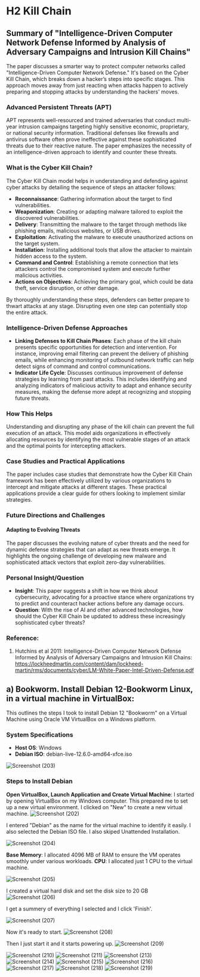 # H2 Kill Chain

## Summary of "Intelligence-Driven Computer Network Defense Informed by Analysis of Adversary Campaigns and Intrusion Kill Chains"
The paper discusses a smarter way to protect computer networks called "Intelligence-Driven Computer Network Defense." It's based on the Cyber Kill Chain, which breaks down a hacker’s steps into specific stages. This approach moves away from just reacting when attacks happen to actively preparing and stopping attacks by understanding the hackers' moves.

### Advanced Persistent Threats (APT)
APT represents well-resourced and trained adversaries that conduct multi-year intrusion campaigns targeting highly sensitive economic, proprietary, or national security information. Traditional defenses like firewalls and antivirus software often prove ineffective against these sophisticated threats due to their reactive nature. The paper emphasizes the necessity of an intelligence-driven approach to identify and counter these threats.

### What is the Cyber Kill Chain?
The Cyber Kill Chain model helps in understanding and defending against cyber attacks by detailing the sequence of steps an attacker follows:
- **Reconnaissance**: Gathering information about the target to find vulnerabilities.
- **Weaponization**: Creating or adapting malware tailored to exploit the discovered vulnerabilities.
- **Delivery**: Transmitting the malware to the target through methods like phishing emails, malicious websites, or USB drives.
- **Exploitation**: Activating the malware to execute unauthorized actions on the target system.
- **Installation**: Installing additional tools that allow the attacker to maintain hidden access to the system.
- **Command and Control**: Establishing a remote connection that lets attackers control the compromised system and execute further malicious activities.
- **Actions on Objectives**: Achieving the primary goal, which could be data theft, service disruption, or other damage.

By thoroughly understanding these steps, defenders can better prepare to thwart attacks at any stage. Disrupting even one step can potentially stop the entire attack.

### Intelligence-Driven Defense Approaches
- **Linking Defenses to Kill Chain Phases**: Each phase of the kill chain presents specific opportunities for detection and intervention. For instance, improving email filtering can prevent the delivery of phishing emails, while enhancing monitoring of outbound network traffic can help detect signs of command and control communications.
- **Indicator Life Cycle**: Discusses continuous improvement of defense strategies by learning from past attacks. This includes identifying and analyzing indicators of malicious activity to adapt and enhance security measures, making the defense more adept at recognizing and stopping future threats.

### How This Helps
Understanding and disrupting any phase of the kill chain can prevent the full execution of an attack. This model aids organizations in effectively allocating resources by identifying the most vulnerable stages of an attack and the optimal points for intercepting attackers.

### Case Studies and Practical Applications
The paper includes case studies that demonstrate how the Cyber Kill Chain framework has been effectively utilized by various organizations to intercept and mitigate attacks at different stages. These practical applications provide a clear guide for others looking to implement similar strategies.

### Future Directions and Challenges
#### Adapting to Evolving Threats
The paper discusses the evolving nature of cyber threats and the need for dynamic defense strategies that can adapt as new threats emerge. It highlights the ongoing challenge of developing new malware and sophisticated attack vectors that exploit zero-day vulnerabilities.

### Personal Insight/Question
- **Insight**: This paper suggests a shift in how we think about cybersecurity, advocating for a proactive stance where organizations try to predict and counteract hacker actions before any damage occurs.
- **Question**: With the rise of AI and other advanced technologies, how should the Cyber Kill Chain be updated to address these increasingly sophisticated cyber threats?

### Reference:
1. Hutchins et al 2011: Intelligence-Driven Computer Network Defense Informed by Analysis of Adversary Campaigns and Intrusion Kill Chains: https://lockheedmartin.com/content/dam/lockheed-martin/rms/documents/cyber/LM-White-Paper-Intel-Driven-Defense.pdf 

## a) Bookworm. Install Debian 12-Bookworm Linux, in a virtual machine in VirtualBox:
This outlines the steps I took to install Debian 12 "Bookworm" on a Virtual Machine using Oracle VM VirtualBox on a Windows platform.

### System Specifications
- **Host OS**: Windows
- **Debian ISO**: debian-live-12.6.0-amd64-xfce.iso

![Screenshot (203)](https://github.com/user-attachments/assets/f2cb67e6-2a8c-419d-bc61-6774ffb8e16d)

### Steps to Install Debian
**Open VirtualBox, Launch Application and Create Virtual Machine**: I started by opening VirtualBox on my Windows computer. This prepared me to set up a new virtual environment. I clicked on "New" to create a new virtual machine.
![Screenshot (202)](https://github.com/user-attachments/assets/1e3a6003-1510-4849-ad1b-b3288057f9c5)

I entered "Debian" as the name for the virtual machine to identify it easily. I also selected the Debian ISO file. I also skiped Unattended Installation.

![Screenshot (204)](https://github.com/user-attachments/assets/e18c342b-0d2b-42ff-8bf6-4717c6a7dd60)

**Base Memory**: I allocated 4096 MB of RAM to ensure the VM operates smoothly under various workloads.
**CPU**: I allocated just 1 CPU to the virtual machine.

![Screenshot (205)](https://github.com/user-attachments/assets/8fd14b47-99d8-4e56-ba29-4ba6dccd1b05)

I created a virtual hard disk and set the disk size to 20 GB
![Screenshot (206)](https://github.com/user-attachments/assets/c3fa9dbe-d468-48d7-ba7f-2d72881ca985)

I get a summery of everything I selected and I click 'Finish'.

![Screenshot (207)](https://github.com/user-attachments/assets/bbe946a5-5e45-43c2-9e52-3d7bceeb87f9)

Now it's ready to start.
![Screenshot (208)](https://github.com/user-attachments/assets/7e03161a-4c81-48a0-aa7c-f59a752d6ba5)

Then I just start it and it starts powering up.
![Screenshot (209)](https://github.com/user-attachments/assets/33a41427-136a-43d5-8fd4-4f81278c2a00)


![Screenshot (210)](https://github.com/user-attachments/assets/bddbd969-66d2-48b5-b4ad-0d56d0e78d2f)
![Screenshot (211)](https://github.com/user-attachments/assets/28fd2a6d-cd45-471a-b633-d842ae16a6b6)
![Screenshot (213)](https://github.com/user-attachments/assets/b0a81768-4331-4f84-8cbf-0a2191c6194e)
![Screenshot (214)](https://github.com/user-attachments/assets/21acd49a-baee-4a91-933c-1553ef66455d)
![Screenshot (215)](https://github.com/user-attachments/assets/e3edd18f-8ba1-4ab5-835b-c7f60e339562)
![Screenshot (216)](https://github.com/user-attachments/assets/4ac985a6-b20e-4ff1-84ec-8a892ce768c0)
![Screenshot (217)](https://github.com/user-attachments/assets/f3b59102-7d40-49fe-8e88-7268ef2b860d)
![Screenshot (218)](https://github.com/user-attachments/assets/1418bdb8-ff69-4e7a-968c-d39e3e9ed674)
![Screenshot (219)](https://github.com/user-attachments/assets/66e1ba0e-3534-4e25-9015-372660cb6034)

